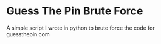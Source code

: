 # Guess The Pin Brute Force
A simple script I wrote in python to brute force the code for guessthepin.com
